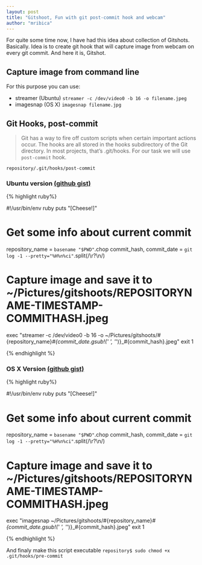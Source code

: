 ```yaml
---
layout: post
title: "Gitshoot, Fun with git post-commit hook and webcam" 
author: "mribica"
---
```


For quite some time now, I have had this idea about collection of Gitshots. Basically. 
Idea is to create git hook that will capture image from webcam on every git commit. And here it is, Gitshot.

## Capture image from command line

For this purpose you can use:

- streamer (Ubuntu) `streamer -c /dev/video0 -b 16 -o filename.jpeg`
- imagesnap (OS X) `imagesnap filename.jpg`

## Git Hooks, post-commit

> Git has a way to fire off custom scripts when certain important actions occur. The hooks are all stored in the hooks subdirectory of the Git directory. 
> In most projects, that’s .git/hooks. For our task we will use `post-commit` hook.


`repository/.git/hooks/post-commit`

### Ubuntu version [(github gist)](https://gist.github.com/4297407)

{% highlight ruby%}

#!/usr/bin/env ruby
puts "[Cheese!]"

# Get some info about current commit
repository_name = `basename "$PWD"`.chop
commit_hash, commit_date = `git log -1 --pretty="%H%n%ci"`.split(/\r?\n/)

# Capture image and save it to ~/Pictures/gitshoots/REPOSITORYNAME-TIMESTAMP-COMMITHASH.jpeg
exec "streamer -c /dev/video0 -b 16 -o ~/Pictures/gitshoots/#{repository_name}_#{commit_date.gsub!(' ', '_')}_#{commit_hash}.jpeg"
exit 1

{% endhighlight %}

### OS X Version [(github gist)](https://gist.github.com/4297384)

{% highlight ruby%}

#!/usr/bin/env ruby
puts "[Cheese!]"

# Get some info about current commit
repository_name = `basename "$PWD"`.chop
commit_hash, commit_date = `git log -1 --pretty="%H%n%ci"`.split(/\r?\n/)

# Capture image and save it to ~/Pictures/gitshoots/REPOSITORYNAME-TIMESTAMP-COMMITHASH.jpeg
exec "imagesnap ~/Pictures/gitshoots/#{repository_name}_#{commit_date.gsub!(' ', '_')}_#{commit_hash}.jpeg"
exit 1

{% endhighlight %}

And finaly make this script executable `repository$ sudo chmod +x .git/hooks/pre-commit`


